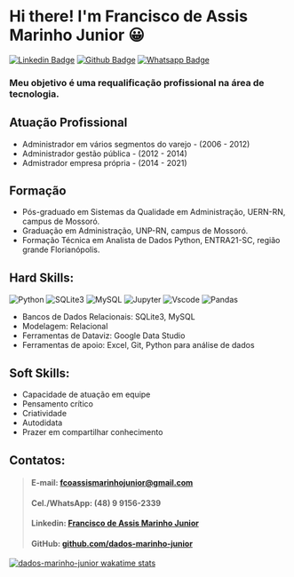 # Hi there! I'm Francisco de Assis Marinho Junior 😀


[![Linkedin Badge](https://img.shields.io/badge/-LinkedIn-blue?style=for-the-badge&logo=Linkedin&logoColor=white&link=https:https://www.linkedin.com/in/marinho-junior-analise-dados/)](https://www.linkedin.com/in/marinho-junior-analise-dados/)
[![Github Badge](https://img.shields.io/badge/GitHub-100000?style=for-the-badge&logo=github&logoColor=white&link=https://github.com/dados-marinho-junior)](https://github.com/dados-marinho-junior)
[![Whatsapp Badge](https://img.shields.io/badge/WhatsApp-25D366?style=for-the-badge&logo=whatsapp&logoColor=white&link=https://wa.me/5548991562339)](https://wa.me/5548991562339)


### Meu objetivo é uma requalificação profissional na área de tecnologia.

## Atuação Profissional 

- Administrador em vários segmentos do varejo - (2006 - 2012)
- Administrador gestão pública - (2012 - 2014)
- Admistrador empresa própria - (2014 - 2021)



## Formação
- Pós-graduado em Sistemas da Qualidade em Administração, UERN-RN, campus de Mossoró. 
- Graduação em Administração, UNP-RN, campus de Mossoró.
- Formação Técnica em Analista de Dados Python, ENTRA21-SC, região grande Florianópolis.

## Hard Skills:
![Python](https://img.shields.io/badge/python-3670A0?style=for-the-badge&logo=python&logoColor=ffdd54)
![SQLite3](https://img.shields.io/badge/sqlite-%2307405e.svg?style=for-the-badge&logo=sqlite&logoColor=white)
![MySQL](https://img.shields.io/badge/MySQL-005C84?style=for-the-badge&logo=mysql&logoColor=white)
![Jupyter](https://img.shields.io/badge/jupyter-%23FA0F00.svg?style=for-the-badge&logo=jupyter&logoColor=white)
![Vscode](https://img.shields.io/badge/Visual%20Studio%20Code-0078d7.svg?style=for-the-badge&logo=visual-studio-code&logoColor=white)
![Pandas](https://img.shields.io/badge/pandas-%23150458.svg?style=for-the-badge&logo=pandas&logoColor=white)
<img src="https://user-images.githubusercontent.com/104402499/184909582-e179abed-d8d3-4890-bd68-c9895636936d.png" height="15"/>


- Bancos de Dados Relacionais: SQLite3, MySQL
- Modelagem: Relacional
- Ferramentas de Dataviz: Google Data Studio
- Ferramentas de apoio: Excel, Git, Python para análise de dados

## Soft Skills:
- Capacidade de atuação em equipe 
- Pensamento crítico
- Criatividade
- Autodidata 
- Prazer em compartilhar conhecimento


## Contatos: 

> #### E-mail: fcoassismarinhojunior@gmail.com  
> #### Cel./WhatsApp: (48) 9 9156-2339  
> #### Linkedin: <a href="https://www.linkedin.com/in/marinho-junior-analise-dados/"> Francisco de Assis Marinho Junior </a> 
> #### GitHub: <a href="https://github.com/dados-marinho-junior"> github.com/dados-marinho-junior </a>

[![dados-marinho-junior wakatime stats](https://github-readme-stats.vercel.app/api/wakatime?username=dados-marinho-junior)](https://github.com/anuraghazra/github-readme-stats)

<!--
**dados-marinho-junior/dados-marinho-junior** is a ✨ _special_ ✨ repository because its `README.md` (this file) appears on your GitHub profile.

Here are some ideas to get you started:

- 🔭 I’m currently working on ...
- 🌱 I’m currently learning ...
- 👯 I’m looking to collaborate on ...
- 🤔 I’m looking for help with ...
- 💬 Ask me about ...
- 📫 How to reach me: ...
- 😄 Pronouns: ...
- ⚡ Fun fact: ...
-->
